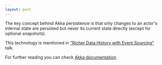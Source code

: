 ```yaml
---
layout: post
---
```


The key concept behind Akka persistence is that only changes to an actor's internal state are persisted but never its current state directly (except for optional snapshots).

This technology is mentioned in <a href="http://www.infoq.com/presentations/event-sourcing-groovy" target="_blank">“Richer Data History with Event Sourcing”</a> talk.﻿

For further reading you can check  <a href="http://doc.akka.io/docs/akka/current/scala/persistence.html" target="_blank">Akka documentation</a>.
